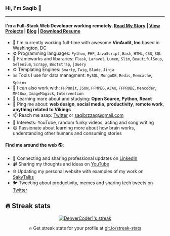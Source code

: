### Hi, I'm Saqib 👋
---

#### I'm a Full-Stack Web Developer working remotely. [Read My Story](http://www.sakytalks.com/my-developer-story/) | [View Projects](http://www.sakytalks.com/projects/) |  [Blog](http://www.sakytalks.com/blog/) | [Download Resume](https://drive.google.com/file/d/1HiT6Ef_WTZPY0f4-bXzx0lCZ7aJJ72yS/view?usp=sharing)

- 🏢 I'm currently working full-time with awesome **VinAudit, Inc** based in Washington, DC
- ⚙️ Programming languages: `Python`, `PHP`, `JavaScript`, `Bash`, `HTML`, `CSS`, `SQL`
- 📘 Frameworks and libararies: `Flask`, `Laravel`, `Lumen`, `Slim`, `BeautifulSoup`, `Selenium`, `Scrapy`, `Bootstrap`, `jQuery`
- ⚙️ Templating Engines: `Smarty`, `Twig`, `Blade`, `Jinja`
- 📊 Tools I use for data managment: `MySQL`, `MongoDB`, `Redis`, `Memcache`, `Sphinx`
- 🔧 I can also work with: `PHPUnit`, `JSON`, `FFMPEG`, `AJAX`, `FFPROBE`, `Mencoder`, `MP4Box`, `ImageMagick`, `Intervention` 
- 🌱 Learning more about and studying: **Open Source, Python, React**
- 💬 Ping me about: **web design**, **social media**, **productivity**, **remote work**, **anything related to Vikings**
- 📫 Reach me asap: <a href="https://twitter.com/sakytalks/">Twitter</a> or saqibrzzaq@gmail.com
- 💜 Interests: YouTube, random funky videos, acting and song writing
- 😄 Passionate about learning more about how brain works, understanding other humans and consuming stories

#### Find me around the web 🌎:
- 💼 Connecting and sharing professional updates on <a href="https://www.linkedin.com/in/sakydev/">LinkedIn</a>
- 📹 Sharing my thoughts and ideas on <a href="https://www.youtube.com/c/sakytalks/">YouTube</a>
- 🌐 Updating my personal website with examples of my work on <a href="http://www.sakytalks.com/">SakyTalks</a>
- 🐦 Tweeting about productivity, memes and sharing tech tweets on <a href="https://twitter.com/sakytalks/">Twitter</a>

## 🔥 Streak stats

<!-- GitHub Readme Streak Stats - https://github.com/DenverCoder1/github-readme-streak-stats -->
<p align="center">
  <a href="https://github.com/DenverCoder1/github-readme-streak-stats">
    <img title="🔥 Get streak stats for your profile at git.io/streak-stats" alt="DenverCoder1's streak" src="https://github-readme-streak-stats.herokuapp.com/?user=sakydev&theme=monokai-metallian&hide_border=true"/>
  </a>
  <p align="center">🔥 Get streak stats for your profile at <a href="https://git.io/streak-stats">git.io/streak-stats</a></p>
</p>

<!-- Some badges are from https://github.com/Ileriayo/markdown-badges -->
